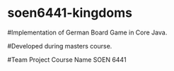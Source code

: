 # soen6441-kingdoms

#Implementation of German Board Game in Core Java.

#Developed during masters course.

#Team Project Course Name SOEN 6441
